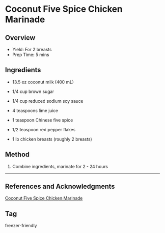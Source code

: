 # Coconut Five Spice Chicken Marinade

## Overview

- Yield: For 2 breasts
- Prep Time: 5 mins

## Ingredients

- 13.5 oz coconut milk (400 mL)

- 1/4 cup brown sugar

- 1/4 cup reduced sodium soy sauce

- 4 teaspoons lime juice

- 1 teaspoon Chinese five spice

- 1/2 teaspoon red pepper flakes

- 1 lb chicken breasts (roughly 2 breasts)

## Method

1. Combine ingredients, marinate for 2 - 24 hours
---

## References and Acknowledgments

[Coconut Five Spice Chicken Marinade](https://sweetpeasandsaffron.com/freezer-friendly-chicken-breast-marinade/)

## Tag
freezer-friendly
